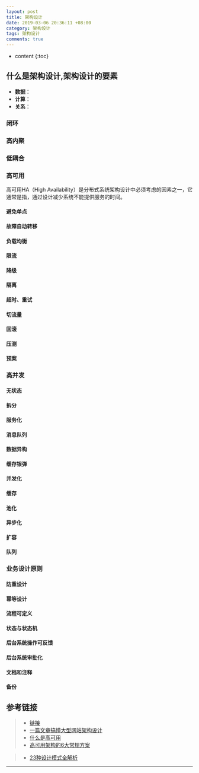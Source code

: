 ```yaml
---
layout: post
title: 架构设计
date: 2019-03-06 20:36:11 +08:00
category: 架构设计 
tags: 架构设计
comments: true
---
```


* content
{:toc}








## 什么是架构设计,架构设计的要素

* **数据**：
* **计算**：
* **关系**：


### 闭环

### 高内聚

### 低耦合

### 高可用

高可用HA（High Availability）是分布式系统架构设计中必须考虑的因素之一，它通常是指，通过设计减少系统不能提供服务的时间。

#### 避免单点
#### 故障自动转移
#### 负载均衡
#### 限流
#### 降级
#### 隔离
#### 超时、重试
#### 切流量
#### 回滚
#### 压测
#### 预案

### 高并发

#### 无状态
#### 拆分
#### 服务化
#### 消息队列
#### 数据异构
#### 缓存银弹
#### 并发化
#### 缓存
#### 池化
#### 异步化
#### 扩容
#### 队列


### 业务设计原则

#### 防重设计
#### 幂等设计
#### 流程可定义
#### 状态与状态机
#### 后台系统操作可反馈
#### 后台系统审批化
#### 文档和注释
#### 备份



## 参考链接

>* [链接](https://)
>* [一篇文章搞懂大型网站架构设计](https://baijiahao.baidu.com/s?id=1591475920581359276&wfr=spider&for=pc)
>* [什么是高可用](https://www.cnblogs.com/shizhiyi/p/7750530.html)
>* [高可用架构的6大常规方案](https://www.cnblogs.com/tengpan-cn/p/7193300.html)

>* [23种设计模式全解析](https://www.cnblogs.com/geek6/p/3951677.html)

----

